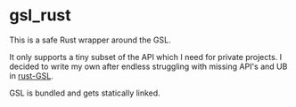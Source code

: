 # gsl_rust

This is a safe Rust wrapper around the GSL.

It only supports a tiny subset of the API which I need for private projects. I decided to write my own after endless struggling with missing API's and UB in [rust-GSL](https://github.com/GuillaumeGomez/rust-GSL).

GSL is bundled and gets statically linked.

